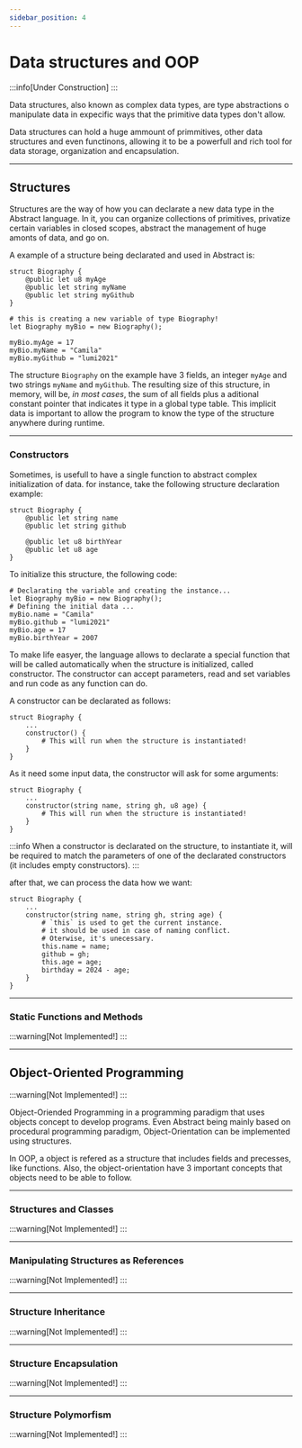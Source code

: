 ```yaml
---
sidebar_position: 4
---
```


# Data structures and OOP
:::info[Under Construction]
:::

Data structures, also known as complex data types, are type abstractions o manipulate data in expecific ways that the
primitive data types don't allow.

Data structures can hold a huge ammount of primmitives, other data structures and even functinons, allowing it to be a
powerfull and rich tool for data storage, organization and encapsulation.

---
## Structures

Structures are the way of how you can declarate a new data type in the Abstract language. In it, you can organize collections
of primitives, privatize certain variables in closed scopes, abstract the management of huge amonts of data, and go on.

A example of a structure being declarated and used in Abstract is:
```abs
struct Biography {
    @public let u8 myAge
    @public let string myName
    @public let string myGithub
}

# this is creating a new variable of type Biography!
let Biography myBio = new Biography();

myBio.myAge = 17
myBio.myName = "Camila"
myBio.myGithub = "lumi2021"
```

The structure `Biography` on the example have 3 fields, an integer `myAge` and two strings `myName` and `myGithub`.
The resulting size of this structure, in memory, will be, *in most cases*, the sum of all fields  plus a aditional
constant pointer that indicates it type in a global type table. This implicit data is important to allow the program
to know the type of the structure anywhere during runtime.

---
### Constructors

Sometimes, is usefull to have a single function to abstract complex initialization of data.
for instance, take the following structure declaration example:
```abs
struct Biography {
    @public let string name
    @public let string github

    @public let u8 birthYear
    @public let u8 age
}
```

To initialize this structure, the following code:
```abs
# Declarating the variable and creating the instance...
let Biography myBio = new Biography();
# Defining the initial data ...
myBio.name = "Camila"
myBio.github = "lumi2021"
myBio.age = 17
myBio.birthYear = 2007
```

To make life easyer, the language allows to declarate a special function that will be called automatically
when the structure is initialized, called constructor. The constructor can accept parameters, read and set
variables and run code as any function can do.

A constructor can be declarated as follows:
```abs
struct Biography {
    ...
    constructor() {
        # This will run when the structure is instantiated!
    }
}
```

As it need some input data, the constructor will ask for some arguments:
```abs
struct Biography {
    ...
    constructor(string name, string gh, u8 age) {
        # This will run when the structure is instantiated!
    }
}
```

:::info
When a constructor is declarated on the structure, to instantiate it, will be required to match the parameters of one of the
declarated constructors (it includes empty constructors).
:::


after that, we can process the data how we want:
```abs
struct Biography {
    ...
    constructor(string name, string gh, string age) {
        # `this` is used to get the current instance.
        # it should be used in case of naming conflict.
        # Oterwise, it's unecessary.
        this.name = name;
        github = gh;
        this.age = age;
        birthday = 2024 - age;
    }
}
```

---
### Static Functions and Methods
:::warning[Not Implemented!]
:::

---
## Object-Oriented Programming
:::warning[Not Implemented!]
:::

Object-Oriended Programming in a programming paradigm that uses objects concept to develop programs.
Even Abstract being mainly based on procedural programming paradigm, Object-Orientation can be implemented
using structures.

In OOP, a object is refered as a structure that includes fields and precesses, like functions. Also,
the object-orientation have 3 important concepts that objects need to be able to follow.

---
### Structures and Classes
:::warning[Not Implemented!]
:::

---
### Manipulating Structures as References
:::warning[Not Implemented!]
:::

---
### Structure Inheritance
:::warning[Not Implemented!]
:::

---
### Structure Encapsulation
:::warning[Not Implemented!]
:::

---
### Structure Polymorfism
:::warning[Not Implemented!]
:::
